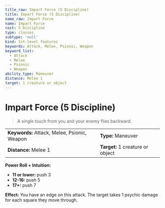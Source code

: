 ```yaml
---
title_raw: Impart Force (5 Discipline)
title: Impart Force (5 Discipline)
name_raw: Impart Force
name: Impart Force
cost: 5 Discipline
type: classes
subtype: 'null'
kind: 1st-level features
keywords: Attack, Melee, Psionic, Weapon
keyword_list:
  - Attack
  - Melee
  - Psionic
  - Weapon
ability_type: Maneuver
distance: Melee 1
target: 1 creature or object
---
```


# Impart Force (5 Discipline)

> A single touch from you and your enemy flies backward.

|                                              |                                  |
| :------------------------------------------- | :------------------------------- |
| **Keywords:** Attack, Melee, Psionic, Weapon | **Type:** Maneuver               |
| **Distance:** Melee 1                        | **Target:** 1 creature or object |

**Power Roll + Intuition:**

- **11 or lower:** push 3
- **12-16:** push 5
- **17+:** push 7

**Effect:** You have an edge on this attack. The target takes 1 psychic damage for each square they move through.
